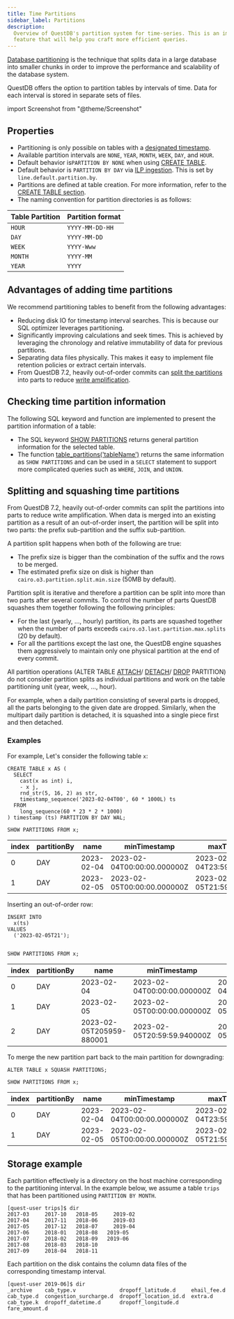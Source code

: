 ```yaml
---
title: Time Partitions
sidebar_label: Partitions
description:
  Overview of QuestDB's partition system for time-series. This is an important
  feature that will help you craft more efficient queries.
---
```


[Database partitioning](/glossary/database-partitioning/) is the technique that
splits data in a large database into smaller chunks in order to improve the
performance and scalability of the database system.

QuestDB offers the option to partition tables by intervals of time. Data for
each interval is stored in separate sets of files.

import Screenshot from "@theme/Screenshot"

<Screenshot
  alt="Diagram of data column files and how they are partitioned to form a table"
  height={373}
  src="/img/docs/concepts/partitionModel.svg"
  width={745}
  forceTheme="dark"
/>

## Properties

- Partitioning is only possible on tables with a
  [designated timestamp](/docs/concept/designated-timestamp/).
- Available partition intervals are `NONE`, `YEAR`, `MONTH`, `WEEK`, `DAY`, and
  `HOUR`.
- Default behavior is`PARTITION BY NONE` when using
  [CREATE TABLE](/docs/reference/sql/create-table/).
- Default behavior is `PARTITION BY DAY` via
  [ILP ingestion](/docs/reference/api/ilp/overview/). This is set by
  `line.default.partition.by`.
- Partitions are defined at table creation. For more information, refer to the
  [CREATE TABLE section](/docs/reference/sql/create-table/).
- The naming convention for partition directories is as follows:

| Table Partition | Partition format |
| --------------- | ---------------- |
| `HOUR`          | `YYYY-MM-DD-HH`  |
| `DAY`           | `YYYY-MM-DD`     |
| `WEEK`          | `YYYY-Www`       |
| `MONTH`         | `YYYY-MM`        |
| `YEAR`          | `YYYY`           |

## Advantages of adding time partitions

We recommend partitioning tables to benefit from the following advantages:

- Reducing disk IO for timestamp interval searches. This is because our SQL
  optimizer leverages partitioning.
- Significantly improving calculations and seek times. This is achieved by
  leveraging the chronology and relative immutability of data for previous
  partitions.
- Separating data files physically. This makes it easy to implement file
  retention policies or extract certain intervals.
- From QuestDB 7.2, heavily out-of-order commits can [split the partitions](#splitting-and-squashing-time-partitions) into
  parts to reduce [write amplification](/docs/deployment/capacity-planning/#write-amplification).

## Checking time partition information

The following SQL keyword and function are implemented to present the partition
information of a table:

- The SQL keyword [SHOW PARTITIONS](/docs/reference/sql/show/#show-partitions)
  returns general partition information for the selected table.
- The function [table_partitions('tableName')](/docs/reference/function/meta/)
  returns the same information as `SHOW PARTITIONS` and can be used in a
  `SELECT` statement to support more complicated queries such as `WHERE`,
  `JOIN`, and `UNION`.

## Splitting and squashing time partitions

From QuestDB 7.2, heavily out-of-order commits can split the partitions into
parts to reduce write amplification. When data is merged into an existing
partition as a result of an out-of-order insert, the partition will be split
into two parts: the prefix sub-partition and the suffix sub-partition.

A partition split happens when both of the following are true:

- The prefix size is bigger than the combination of the suffix and the rows to be
  merged.
- The estimated prefix size on disk is higher than
  `cairo.o3.partition.split.min.size` (50MB by default).

Partition split is iterative and therefore a partition can be split into more
than two parts after several commits. To control the number of parts QuestDB
squashes them together following the following principles:

- For the last (yearly, ..., hourly) partition, its parts are squashed together
  when the number of parts exceeds `cairo.o3.last.partition.max.splits` (20 by
  default).
- For all the partitions except the last one, the QuestDB engine squashes them
  aggressively to maintain only one physical partition at the end of every
  commit.

All partition operations (ALTER TABLE
[ATTACH](/docs/reference/sql/alter-table-attach-partition/)/
[DETACH](/docs/reference/sql/alter-table-detach-partition/)/
[DROP](/docs/reference/sql/alter-table-drop-partition/) PARTITION) do not
consider partition splits as individual partitions and work on the table
partitioning unit (year, week, ..., hour).

For example, when a daily partition consisting of several parts is dropped, all
the parts belonging to the given date are dropped. Similarly, when the multipart
daily partition is detached, it is squashed into a single piece first and then
detached.

### Examples

For example, Let's consider the following table `x`:

```questdb-sql
CREATE TABLE x AS (
  SELECT
    cast(x as int) i,
    - x j,
    rnd_str(5, 16, 2) as str,
    timestamp_sequence('2023-02-04T00', 60 * 1000L) ts
  FROM
    long_sequence(60 * 23 * 2 * 1000)
) timestamp (ts) PARTITION BY DAY WAL;
```

```questdb-sql
SHOW PARTITIONS FROM x;
```

| index | partitionBy | name       | minTimestamp                | maxTimestamp                | numRows | diskSize  | diskSizeHuman | readOnly | active | attached | detached | attachable |
| ----- | ----------- | ---------- | --------------------------- | --------------------------- | ------- | --------- | ------------- | -------- | ------ | -------- | -------- | ---------- |
| 0     | DAY         | 2023-02-04 | 2023-02-04T00:00:00.000000Z | 2023-02-04T23:59:59.940000Z | 1440000 | 71281136  | 68.0 MiB      | FALSE    | FALSE  | TRUE     | FALSE    | FALSE      |
| 1     | DAY         | 2023-02-05 | 2023-02-05T00:00:00.000000Z | 2023-02-05T21:59:59.940000Z | 1320000 | 100663296 | 96.0 MiB      | FALSE    | TRUE   | TRUE     | FALSE    | FALSE      |

Inserting an out-of-order row:

```questdb-sql
INSERT INTO
  x(ts)
VALUES
  ('2023-02-05T21');


SHOW PARTITIONS FROM x;
```

| index | partitionBy | name                     | minTimestamp                | maxTimestamp                | numRows | diskSize | diskSizeHuman | readOnly | active | attached | detached | attachable |
| ----- | ----------- | ------------------------ | --------------------------- | --------------------------- | ------- | -------- | ------------- | -------- | ------ | -------- | -------- | ---------- |
| 0     | DAY         | 2023-02-04               | 2023-02-04T00:00:00.000000Z | 2023-02-04T23:59:59.940000Z | 1440000 | 71281136 | 68.0 MiB      | FALSE    | FALSE  | TRUE     | FALSE    | FALSE      |
| 1     | DAY         | 2023-02-05               | 2023-02-05T00:00:00.000000Z | 2023-02-05T20:59:59.880000Z | 1259999 | 65388544 | 62.4 MiB      | FALSE    | FALSE  | TRUE     | FALSE    | FALSE      |
| 2     | DAY         | 2023-02-05T205959-880001 | 2023-02-05T20:59:59.940000Z | 2023-02-05T21:59:59.940000Z | 60002   | 83886080 | 80.0 MiB      | FALSE    | TRUE   | TRUE     | FALSE    | FALSE      |

To merge the new partition part back to the main partition for downgrading:

```questdb-sql
ALTER TABLE x SQUASH PARTITIONS;

SHOW PARTITIONS FROM x;
```

| index | partitionBy | name       | minTimestamp                | maxTimestamp                | numRows | diskSize | diskSizeHuman | readOnly | active | attached | detached | attachable |
| ----- | ----------- | ---------- | --------------------------- | --------------------------- | ------- | -------- | ------------- | -------- | ------ | -------- | -------- | ---------- |
| 0     | DAY         | 2023-02-04 | 2023-02-04T00:00:00.000000Z | 2023-02-04T23:59:59.940000Z | 1440000 | 71281136 | 68.0 MiB      | FALSE    | FALSE  | TRUE     | FALSE    | FALSE      |
| 1     | DAY         | 2023-02-05 | 2023-02-05T00:00:00.000000Z | 2023-02-05T21:59:59.940000Z | 1320001 | 65388544 | 62.4 MiB      | FALSE    | TRUE   | TRUE     | FALSE    | FALSE      |

## Storage example

Each partition effectively is a directory on the host machine corresponding to
the partitioning interval. In the example below, we assume a table `trips` that
has been partitioned using `PARTITION BY MONTH`.

```
[quest-user trips]$ dir
2017-03     2017-10   2018-05     2019-02
2017-04     2017-11   2018-06     2019-03
2017-05     2017-12   2018-07     2019-04
2017-06     2018-01   2018-08   2019-05
2017-07     2018-02   2018-09   2019-06
2017-08     2018-03   2018-10
2017-09     2018-04   2018-11
```

Each partition on the disk contains the column data files of the corresponding
timestamp interval.

```
[quest-user 2019-06]$ dir
_archive    cab_type.v              dropoff_latitude.d     ehail_fee.d
cab_type.d  congestion_surcharge.d  dropoff_location_id.d  extra.d
cab_type.k  dropoff_datetime.d      dropoff_longitude.d    fare_amount.d
```
